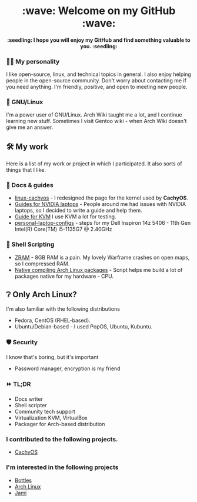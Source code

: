 <div align="center">
  <h1>:wave: Welcome on my GitHub :wave:</h1>
  <h4>:seedling: I hope you will enjoy my GitHub and find something valuable to you. :seedling:</h4>
</div>

### :man_health_worker: My personality
I like open-source, linux, and technical topics in general. I also enjoy helping people in the open-source community. Don't worry about contacting me if you need anything. I'm friendly, positive, and open to meeting new people.

### :penguin: GNU/Linux
I'm a power user of GNU/Linux. Arch Wiki taught me a lot, and I continue learning new stuff. Sometimes I visit Gentoo wiki - when Arch Wiki doesn't give me an answer. <br>


## :hammer_and_wrench: My work
Here is a list of my work or project in which I participated. It also sorts of things that I like.

### :scroll: Docs & guides
- [linux-cachyos](https://github.com/CachyOS/linux-cachyos/blob/master/README.md) - I redesigned the page for the kernel used by **CachyOS**.
- [Guides for NVIDIA laptops](https://wiki.cachyos.org/en/notebooks) - People around me had issues with NVIDIA laptops, so I decided to write a guide and help them.
- [Guide for KVM](https://github.com/SoongVilda/archlinux-virtualization-KVM) I use KVM a lot for testing.
- [personal-laptop-configs](https://github.com/SoongVilda/personal-laptop-configs) - steps for my Dell Inspiron 14z 5406 - 11th Gen Intel(R) Core(TM) i5-1135G7 @ 2.40GHz

### :mechanical_arm: Shell Scripting
- [ZRAM](https://github.com/SoongVilda/zram-config) - 8GB RAM is a pain. My lovely Warframe crashes on open maps, so I compressed RAM.
- [Native compiling Arch Linux packages](https://github.com/SoongVilda/archilinux_native_compiling) - Script helps me build a lot of packages native for my hardware - CPU.

## :grey_question: Only Arch Linux?
I'm also familiar with the following distributions
- Fedora, CentOS (RHEL-based).
- Ubuntu/Debian-based - I used PopOS, Ubuntu, Kubuntu.

### :shield: Security
I know that's boring, but it's important
- Password manager, encryption is my friend

### :fast_forward: TL;DR
- Docs writer
- Shell scripter
- Community tech support
- Virtualization KVM, VirtualBox
- Packager for Arch-based distribution


### I contributed to the following projects.
- [CachyOS](https://github.com/CachyOS) 

### I'm interested in the following projects
- [Bottles](https://github.com/bottlesdevs/Bottles)
- [Arch Linux](https://archlinux.org/)
- [Jami](https://jami.net/)
